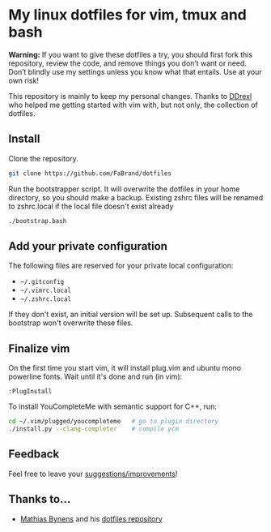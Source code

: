 # My linux dotfiles for vim, tmux and bash

**Warning:** If you want to give these dotfiles a try, you should first fork
this repository, review the code, and remove things you don’t want or need.
Don’t blindly use my settings unless you know what that entails. Use at your
own risk!

This repository is mainly to keep my personal changes.
Thanks to [DDrexl](https://github.com/ddrexl) who helped me getting started with vim
with, but not only, the collection of dotfiles.

## Install

Clone the repository.
```bash
git clone https://github.com/FaBrand/dotfiles
```

Run the bootstrapper script. It will overwrite the dotfiles in your home
directory, so you should make a backup.
Existing zshrc files will be renamed to zshrc.local if the local file doesn't exist already
```bash
./bootstrap.bash
```

## Add your private configuration

The following files are reserved for your private local configuration:
 - `~/.gitconfig`
 - `~/.vimrc.local`
 - `~/.zshrc.local`

If they don't exist, an initial version will be set up.
Subsequent calls to the bootstrap won't overwrite these files.

## Finalize vim

On the first time you start vim, it will install plug.vim and ubuntu mono powerline fonts.
Wait until it's done and run (in vim):
```vim
:PlugInstall
```

To install YouCompleteMe with semantic support for C++, run:
```bash
cd ~/.vim/plugged/youcompleteme   # go to plugin directory
./install.py --clang-completer    # compile ycm
```

## Feedback

Feel free to leave your [suggestions/improvements](https://github.com/FaBrand/dotfiles/issues)!

## Thanks to…

* [Mathias Bynens](https://mathiasbynens.be/) and his [dotfiles repository](https://github.com/mathiasbynens/dotfiles)
